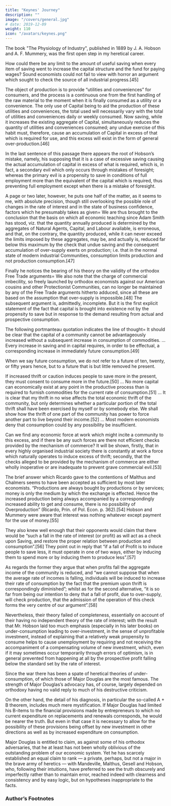 ```yaml
---
title: "Keynes' Journey"
description: ""
image: "/covers/general.jpg"
# date: 2019-12-09
weight: 110
icon: "/avatars/keynes.png"
---
```



<!-- Theories of under-consumption hibernated until the appearance in 1889 of The Physiology of Industry, , the first and most significant of many volumes in which for nearly 50 years Mr. Hobson has flung himself with unflagging, but almost unavailing, ardour and courage against the ranks of orthodoxy. 

Though it is so completely forgotten to-day, the publication of this book marks, in a sense, an epoch in economic thought.[43] 

The Physiology of Industry was written in collaboration with A. F. Mummery.  -->

<!-- Mr. Hobson has told how the book came to be written as follows= [44] It was not until the middle ’eighties that my economic heterodoxy began to take shape. Though the Henry George campaign against land values and the early agitation of various socialist groups against the visible oppression of the working classes, coupled with the revelations of the two Booths regarding the poverty of London, made a deep impression on my feelings, they did not destroy my faith in Political Economy. 

That came from what may be called an accidental contact. While teaching at a school in Exeter I came into personal relations with a business man named Mummery, known then and afterwards as a great mountaineer who had discovered another way up the Matterhorn and who, in 1895, was killed in an attempt to climb the famous Himalayan mountain Nanga Parbat. My intercourse with him, I need hardly say did not lie on this physical plane. 

But he was a mental climber as well, with a natural eye for a path of his own finding and a sublime disregard of intellectual authority. This man entangled me in a controversy about excessive saving, which he regarded as responsible for the under-employment of capital and labour in periods of bad trade. For a long time I sought to counter his arguments by the use of the orthodox economic weapons. But at length he convinced me and I went in with him to elaborate the over-saving argument in a book entitled   -->

The book "The Physiology of Industry", published in 1889 by J. A. Hobson and A. F. Mummery, was the first open step in my heretical career. 

<!-- , and I did not in the least realise its momentous consequences. For just at that time I had given up my scholastic post and was opening a new line of work as University Extension Lecturer in Economics and Literature. The first shock came in a refusal of the London Extension Board to allow me to offer courses of Political Economy. This was due, I learned, to the intervention of an Economic Professor who had read my book and considered it as equivalent in rationality to an attempt to prove the flatness of the earth.  -->

How could there be any limit to the amount of useful saving when every item of saving went to increase the capital structure and the fund for paying wages? Sound economists could not fail to view with horror an argument which sought to check the source of all industrial progress.[45] 

<!-- Another interesting personal experience helped to bring home to me the sense of my iniquity. Though prevented from lecturing on economics in London, I had been allowed by the greater liberality of the Oxford University Extension Movement to address audiences in the Provinces, confining myself to practical issues relating to working-class life. Now it happened at this time that the Charity Organisation Society was planning a lecture campaign upon economic subjects and invited me to prepare a course. 

I had expressed a willingness to undertake this new lecture work, when suddenly, without explanation, the invitation was withdrawn. Even then I hardly realised that in appearing to question the virtue of unlimited thrift I had committed the unpardonable sin. In this early work Mr. Hobson with his collaborator expressed himself with more direct reference to the classical economics (in which he had been brought up) than in his later writings; and for this reason, as well as because it is the first expression of his theory, I will quote from it to show how significant and well-founded were the authors’ criticisms and intuitions. They point out in their preface as follows the nature of the conclusions which they attack= Saving enriches and spending impoverishes the community along with the individual, and it may be generally defined as an assertion that the effective love of money is the root of all economic good. Not merely does it enrich the thrifty individual himself, but it raises wages, gives work to the unemployed, and scatters blessings on every side.

 From the daily papers to the latest economic treatise, from the pulpit to the House of Commons, this conclusion is reiterated and re-stated till it appears positively impious to question it. Yet the educated world, supported by the majority of economic thinkers, up to the publication of Ricardo’s work strenuously denied this doctrine, and its ultimate acceptance was exclusively due to their inability to meet the now exploded wages-fund doctrine. That the conclusion should have survived the argument on which it logically stood, can be explained on no other hypothesis than the commanding authority of the great men who asserted it. Economic critics have ventured to attack the theory in detail, but they have shrunk appalled from touching its main conclusions. Our purpose is to show that these conclusions are not tenable, that an undue exercise of the habit of saving is possible, and that such undue exercise impoverishes the Community, throws labourers out of work, drives down wages, and spreads that gloom and prostration through the commercial world which is known as Depression in Trade.  -->

The object of production is to provide “utilities and conveniences” for consumers, and the process is a continuous one from the first handling of the raw material to the moment when it is finally consumed as a utility or a convenience. The only use of Capital being to aid the production of these utilities and conveniences, the total used will necessarily vary with the total of utilities and conveniences daily or weekly consumed. Now saving, while it increases the existing aggregate of Capital, simultaneously reduces the quantity of utilities and conveniences consumed; any undue exercise of this habit must, therefore, cause an accumulation of Capital in excess of that which is required for use, and this excess will exist in the form of general over-production.[46] 

In the last sentence of this passage there appears the root of Hobson’s mistake, namely, his supposing that it is a case of excessive saving causing the actual accumulation of capital in excess of what is required, which is, in fact, a secondary evil which only occurs through mistakes of foresight; whereas the primary evil is a propensity to save in conditions of full employment more than the equivalent of the capital which is required, thus preventing full employment except when there is a mistake of foresight. 

A page or two later, however, he puts one half of the matter, as it seems to me, with absolute precision, though still overlooking the possible role of changes in the rate of interest and in the state of business confidence, factors which he presumably takes as given= We are thus brought to the conclusion that the basis on which all economic teaching since Adam Smith has stood, viz. that the quantity annually produced is determined by the aggregates of Natural Agents, Capital, and Labour available, is erroneous, and that, on the contrary, the quantity produced, while it can never exceed the limits imposed by these aggregates, may be, and actually is, reduced far below this maximum by the check that undue saving and the consequent accumulation of over-supply exerts on production; i.e. that in the normal state of modern industrial Communities, consumption limits production and not production consumption.[47] 

Finally he notices the bearing of his theory on the validity of the orthodox Free Trade arguments= We also note that the charge of commercial imbecility, so freely launched by orthodox economists against our American cousins and other Protectionist Communities, can no longer be maintained by any of the Free Trade arguments hitherto adduced, since all these are based on the assumption that over-supply is impossible.[48] The subsequent argument is, admittedly, incomplete. But it is the first explicit statement of the fact that capital is brought into existence not by the propensity to save but in response to the demand resulting from actual and prospective consumption. 

The following portmanteau quotation indicates the line of thought= It should be clear that the capital of a community cannot be advantageously increased without a subsequent increase in consumption of commodities. ... Every increase in saving and in capital requires, in order to be effectual, a corresponding increase in immediately future consumption.[49] 

When we say future consumption, we do not refer to a future of ten, twenty, or fifty years hence, but to a future that is but little removed he present.

If increased thrift or caution induces people to save more in the present, they must consent to consume more in the future.[50] ... No more capital can economically exist at any point in the productive process than is required to furnish commodities for the current rate of consumption.[51] ... It is clear that my thrift in no wise affects the total economic thrift of the community, but only determines whether a particular portion of the total thrift shall have been exercised by myself or by somebody else. We shall show how the thrift of one part of the community has power to force another part to live beyond their income.[52] ... Most modern economists deny that consumption could by any possibility be insufficient. 

Can we find any economic force at work which might incite a community to this excess, and if there be any such forces are there not efficient checks provided by the mechanism of commerce? It will be shown, firstly, that in every highly organised industrial society there is constantly at work a force which naturally operates to induce excess of thrift; secondly, that the checks alleged to be provided by the mechanism of commerce are either wholly inoperative or are inadequate to prevent grave commercial evil.[53]

The brief answer which Ricardo gave to the contentions of Malthus and Chalmers seems to have been accepted as sufficient by most later economists. “Productions are always bought by productions or by services; money is only the medium by which the exchange is effected. Hence the increased production being always accompanied by a correspondingly increased ability to get and consume, there is no possibility of Overproduction” (Ricardo, Prin. of Pol. Econ. p. 362).[54] Hobson and Mummery were aware that interest was nothing whatever except payment for the use of money.[55] 

They also knew well enough that their opponents would claim that there would be “such a fall in the rate of interest (or profit) as will act as a check upon Saving, and restore the proper relation between production and consumption”.[56] They point out in reply that “if a fall of Profit is to induce people to save less, it must operate in one of two ways, either by inducing them to spend more or by inducing them to produce less”.[57] 

As regards the former they argue that when profits fall the aggregate income of the community is reduced, and “we cannot suppose that when the average rate of incomes is falling, individuals will be induced to increase their rate of consumption by the fact that the premium upon thrift is correspondingly diminished”; whilst as for the second alternative, “it is so far from being our intention to deny that a fall of profit, due to over-supply, will check production, that the admission of the operation of this check forms the very centre of our argument”.[58] 

Nevertheless, their theory failed of completeness, essentially on account of their having no independent theory of the rate of interest; with the result that Mr. Hobson laid too much emphasis (especially in his later books) on under-consumption leading to over-investment, in the sense of unprofitable investment, instead of explaining that a relatively weak propensity to consume helps to cause unemployment by requiring and not receiving the accompaniment of a compensating volume of new investment, which, even if it may sometimes occur temporarily through errors of optimism, is in general prevented from happening at all by the prospective profit falling below the standard set by the rate of interest. 

Since the war there has been a spate of heretical theories of under-consumption, of which those of Major Douglas are the most famous. The strength of Major Douglas’s advocacy has, of course, largely depended on orthodoxy having no valid reply to much of his destructive criticism. 

On the other hand, the detail of his diagnosis, in particular the so-called A + B theorem, includes much mere mystification. If Major Douglas had limited his B-items to the financial provisions made by entrepreneurs to which no current expenditure on replacements and renewals corresponds, he would be nearer the truth. But even in that case it is necessary to allow for the possibility of these provisions being offset by new investment in other directions as well as by increased expenditure on consumption. 

Major Douglas is entitled to claim, as against some of his orthodox adversaries, that he at least has not been wholly oblivious of the outstanding problem of our economic system. Yet he has scarcely established an equal claim to rank — a private, perhaps, but not a major in the brave army of heretics — with Mandeville, Malthus, Gesell and Hobson, who, following their intuitions, have preferred to see the truth obscurely and imperfectly rather than to maintain error, reached indeed with clearness and consistency and by easy logic, but on hypotheses inappropriate to the facts. 


### Author’s Footnotes 

<!-- 1. Vide his Industry and Trade, Appendix D; Money, Credit and Commerce, p. 130; and Principles of Economics, Appendix I.  -->

<!-- 2. His view of them is well summed up in a footnote to the first edition of his Principles, p. 51= “Much study has been given both in England and Germany to medieval opinions as to the relation of money to national wealth. On the whole they are to be regarded as confused through want of a clear understanding of the functions of money, rather than as wrong in consequence of a deliberate assumption that the increase in the net wealth of a nation can be effected only by an increase of the stores of the precious metals in her.” 

3. The Nation and the Athenaeum, November 24, 1923. 

4. The remedy of an elastic wage-unit, so that a depression is met by a reduction of wages, is liable, for the same reason, to be a means of benefiting ourselves at the expense of our neighbours. 

5. Experience since the age of Solon at least, and probably, if we had the statistics, for many centuries before that, indicates what a knowledge of human nature would lead us to expect, namely, that there is a steady tendency for the wage-unit to rise over long periods of time and that it can be reduced only amidst the decay and dissolution of economic society. Thus, apart altogether from progress and increasing population, a gradually increasing stock of money has proved imperative. 

6. They are the more suitable for my purpose because Prof. Heckscher is himself an adherent, on the whole, of the classical theory and much less sympathetic to the mercantilist theories than I am. Thus there is no risk that his choice of quotations has been biased in any way by a desire to illustrate their wisdom. 

7. Heckscher, Mercantilism, vol. ii. pp. 200, 201, very slightly abridged. 8. Some Considerations of the Consequences of the Lowering of Interest and Raising the Value of Money, 1692, but written some years previously. 9. He adds= “not barely on the quantity of money but the quickness of its circulation”. 

10. “Use” being, of course, old-fashioned English for “interest”. 11. Hume a little later had a foot and a half in the classical world. For Hume began the practice amongst economists of stressing the importance of the equilibrium position as compared with the ever-shifting transition towards it, though he was still enough of a mercantilist not to overlook the fact that it is in the transition that we actually have our being= “It is only in this interval or intermediate situation, between the acquisition of money and a rise of prices, that the increasing quantity of gold and silver is favourable to industry. ... It is of no manner of consequence, with regard to the domestic happiness of a state, whether money be in a greater or less quantity. The good policy of the magistrate consists only in keeping it, if possible, still increasing; because by that means he keeps alive a spirit of industry in the nation, and increases the state of labour in which consists all real power and riches. A nation, whose money decreases, is actually, at that time, weaker and more miserable than another nation, which possesses no more money but is on the increasing trend.” (Essay On Money, 1752). 

12. It illustrates the completeness with which the mercantilist view, that interest means interest on money (the view which is, as it now seems to me, indubitably correct), has dropt out, that Prof. Heckscher, as a good classical economist, sums up his account of Locke’s theory with the comment — “Locke’s argument would be irrefutable ... if interest really were synonymous with the price for the loan of money; as this is not so, it is entirely irrelevant” (op. cit. vol. ii. p. 204). 13. Heckscher, op. cit. vol. ii. pp. 210, 21I. 14. Heckscher, op. cit. vol. ii. p. 228. 15. Heckscher, op. cit. vol. ii. p. 235. 16. Heckscher, op. cit. vol. ii. p. 122. 17. Heckscher, op. cit. vol. ii. P. 223. 18. Heckscher, op. cit. vol. ii. p. 178. 

19. “Within the state, mercantilism pursued thoroughgoing dynamic ends. But the important thing is that this was bound up with a static conception of the total economic resources in the world; for this it was that created that fundamental disharmony which sustained the endless commercial wars.... This was the tragedy of mercantilism. Both the Middle Ages with their universal static ideal and laissez-faire with its universal dynamic ideal avoided this consequence” (Heckscher, op. cit. vol. ii. pp. 25, 26). 

20. The consistent appreciation of this truth by the International Labour Office, first under Albert Thomas and subsequently under Mr. H. B. Butler, has stood out conspicuously amongst the pronouncements of the numerous post-war international bodies. 21. Heckscher, op. cit. vol. ii. pp. 176-7. 22. Op. cit. vol. ii. p. 335. 

23. In his Letter to Adam Smith appended to his Defence of Usury. 

24. Wealth of Nations, Book II, chap. 4. 25. Having started to quote Bentham in this context, I must remind the reader of his finest passage= “The career of art, the great road which receives the footsteps of projectors, may be considered as a vast, and perhaps un-bounded, plain, bestrewed with gulphs, such as Curtius was swallowed up in. Each requires a human victim to fall into it ere it can close, but when it once closes, it closes to open no more, and so much of the path is safe to those who follow.” 

26. Born near the Luxembourg frontier of a German father and a French mother. 27. Gesell differed from George in recommending the payment of compensation when the land is nationalised. 28. The Natural Economic Order, pp. 297 et seq. 29. Heckscher, op. cit. vol. ii. p. 208. 30. Op. cit. vol. ii. p. 290. 31. Op. cit. vol. ii. p. 209. 32. Op. cit. vol. ii. p. 291. 

33. In his History of English Thought in the Eighteenth Century Stephen wrote (p. 297) in speaking of “the fallacy made celebrated by Mandeville” that ..the complete confutation of it lies in the doctrine — so rarely understood that its complete apprehension is, perhaps, the best test of an economist — that demand for commodities is not demand for labour”. 

34. Compare Adam Smith, the forerunner of the classical school, who wrote, “What is prudence in the conduct of every private family can scarce be folly in that of a great Kingdom” — probably with reference to the above passage from Mandeville. 35. Essays in Biography, pp. 139-47. 

36. A letter from Malthus to Ricardo, dated July 7, 1821. 

37. A letter from Malthus to Ricardo, dated July 16, 1822. 

38. Preface to Malthus’s Principles of Political Economy, pp. 8, 9. 

39. Malthus’s Principles of Political Economy, p. 363, footnote. 40. J. S. Mill, Political Economy, Book I. chapter v. Them is a most important and penetrating discussion of this aspect of Mill’s theory in Mummery and Hobson’s Physiology of Industry? pp. 38 et seq., and, in particular, of his doctrine (which Marshall, in his very unsatisfactory discussion of the Wages-Fund Theory, endeavoured to explain away) that “a demand for commodities is not a demand for labour”. 

41. “The Victorians and Investment”, Economic History, 1936. 

42. Fullarton’s tract On the Regulation of Currencies (1844) is the most interesting of his references. 

43. J. M. Robertson’s The Fallacy of Saving, published in 1892, supported the heresy of Mummery and Hobson. But it is not a book of much value or significance, being entirety lacking in the penetrating intuitions of The Physiology of Industry. 

44. In an address called “Confessions of an Economic Heretic”, delivered before the London Ethical Society at Conway Hall on Sunday, July 14, 1935. I reproduce it here by Mr. Hobson’s permission. 

45. Hobson had written disrespectfully in The Physiology of Industry, p. 26= “Thrift is the source of national wealth, and the more thrifty a nation is the more wealthy it becomes. Such is the common teaching of almost all economists; many of them assume a tone of ethical dignity as they plead the infinite value of thrift; this note alone in all their dreary song has caught the favour of the public ear.” 

46. Hobson and Mummery, Physiology of Industry, pp. iii-v. 


47. Hobson and Mummery, Physiology of Industry, p. vi. 48. Op. cit. p. ix. 49. Op. cit. p. 27 50. Op. cit. pp. 50, 51 51. Op. cit. p. 69 52. Op. cit. p. 113 53. Op. cit. p. 100 54. Op. cit. p. 101 55. Op. cit. p. 79 56. Op. cit. p. 117. 57. Op. cit. P. 130. 58. Hobson and Mummery, Physiology of Industry, p. 131. -->